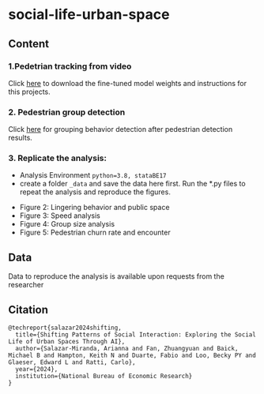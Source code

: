 # social-life-urban-space
## Content
### 1.Pedetrian tracking from video
Click [here](https://github.com/brookefzy/uvi-yolov5-deepsort) to download the fine-tuned model weights and instructions for this projects.

### 2. Pedestrian group detection
Click [here](https://github.com/brookefzy/uvi-public-space) for grouping behavior detection after pedestrian detection results.


### 3. Replicate the analysis:
* Analysis Environment
```python=3.8, stataBE17```
* create a folder `_data` and save the data here first.
Run the *.py files to repeat the analysis and reproduce the figures.
- Figure 2: Lingering behavior and public space
- Figure 3: Speed analysis
- Figure 4: Group size analysis
- Figure 5: Pedestrian churn rate and encounter

## Data
Data to reproduce the analysis is available upon requests from the researcher

## Citation
```
@techreport{salazar2024shifting,
  title={Shifting Patterns of Social Interaction: Exploring the Social Life of Urban Spaces Through AI},
  author={Salazar-Miranda, Arianna and Fan, Zhuangyuan and Baick, Michael B and Hampton, Keith N and Duarte, Fabio and Loo, Becky PY and Glaeser, Edward L and Ratti, Carlo},
  year={2024},
  institution={National Bureau of Economic Research}
}
```